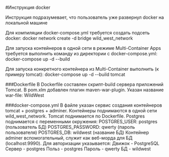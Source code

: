 #Инструкция docker

Инструкция подразумевает, что пользователь уже развернул docker на локальной машине 

Для компиляции docker-compose.yml требуется создать подсеть docker:
docker network create -d bridge wild_west_network

Для запуска контейнеров в одной сети в режиме Multi-Container Apps требуется выполнить команду 
из директории с docker-compose.yml:
docker-compose up -d --build

Для запуска конкретного контейнера из Multi-Container выполнить (к примеру tomcat):
docker-compose up -d --build tomcat

###Dockerfile 
В Dockerfile составлен скрипт-build сервера приложений Tomcat. В pom.xlm добавлен плагин maven-war-plugin. 
Указан название war-file: <finalName>WildWest</finalName>

###docker-compose.yml
В файле указан сервис создания контейнеров tomcat + postgres + adminer. 
Контейнеры поднимаются в одной сети wild_west_network.
Tomcat поднимается по Dockerfile. Postgres поднимается с переменными окружения:
      POSTGRES_USER: postgres   (пользователь БД)
      POSTGRES_PASSWORD: qwerty (пароль пользователя)
      POSTGRES_DB: wildwest     (название БД)
Контейнер adminer вспомогательный, служит как веб-морда для БД (localhost:9990). Для авторизации указывается: 
Движок - PostgreSQL
Сервер - postgres
Польз  - postgres
Пароль - qwerty
БД     - wildwest

